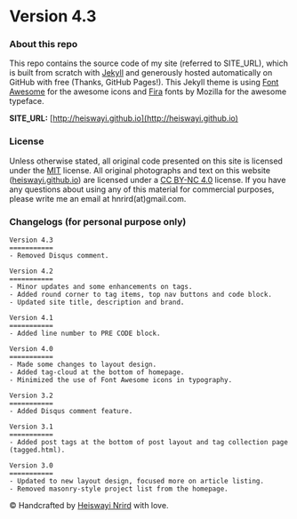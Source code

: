 # Version 4.3

### About this repo

This repo contains the source code of my site (referred to SITE_URL), which is built from scratch with [Jekyll](http://jekyllrb.com/) and generously hosted automatically on GitHub with free (Thanks, GitHub Pages!). This Jekyll theme is using [Font Awesome](https://fortawesome.github.io/Font-Awesome/) for the awesome icons and [Fira](https://github.com/mozilla/Fira) fonts by Mozilla for the awesome typeface.

**SITE_URL:** [http://heiswayi.github.io](http://heiswayi.github.io)

### License

Unless otherwise stated, all original code presented on this site is licensed under the [MIT](LICENSE.md) license. All original photographs and text on this website ([heiswayi.github.io](http://heiswayi.github.io)) are licensed under a [CC BY-NC 4.0](https://creativecommons.org/licenses/by-nc/4.0/) license. If you have any questions about using any of this material for commercial purposes, please write me an email at hnrird(at)gmail.com.

### Changelogs (for personal purpose only)

```
Version 4.3
===========
- Removed Disqus comment.

Version 4.2
===========
- Minor updates and some enhancements on tags.
- Added round corner to tag items, top nav buttons and code block.
- Updated site title, description and brand.

Version 4.1
===========
- Added line number to PRE CODE block.

Version 4.0
===========
- Made some changes to layout design.
- Added tag-cloud at the bottom of homepage.
- Minimized the use of Font Awesome icons in typography.

Version 3.2
===========
- Added Disqus comment feature.

Version 3.1
===========
- Added post tags at the bottom of post layout and tag collection page (tagged.html).

Version 3.0
===========
- Updated to new layout design, focused more on article listing.
- Removed masonry-style project list from the homepage.
```

© Handcrafted by [Heiswayi Nrird](http://heiswayi.github.io) with love.
